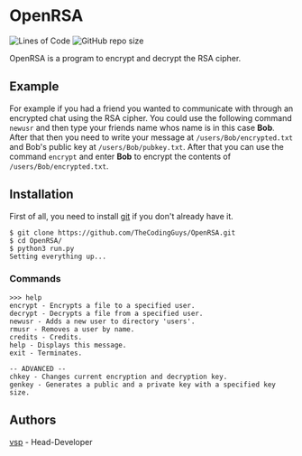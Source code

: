 # OpenRSA
![Lines of Code](https://tokei.rs/b1/github/TheCodingGuys/OpenRSA?category=code) 
![GitHub repo size](https://img.shields.io/github/repo-size/TheCodingGuys/OpenRSA.svg)

OpenRSA is a program to encrypt and decrypt the RSA cipher. 

## Example
For example if you had a friend you wanted to communicate with through an encrypted chat using the RSA cipher. You could use the following command `newusr` and then type your friends name whos name is in this case **Bob**. After that then you need to write your message at `/users/Bob/encrypted.txt` and Bob's public key at `/users/Bob/pubkey.txt`. After that you can use the command `encrypt` and enter **Bob** to encrypt the contents of `/users/Bob/encrypted.txt`. 

## Installation
First of all, you need to install [git](https://git-scm.com) if you don't already have it.
```
$ git clone https://github.com/TheCodingGuys/OpenRSA.git
$ cd OpenRSA/
$ python3 run.py
Setting everything up...
```

### Commands
```
>>> help
encrypt - Encrypts a file to a specified user.
decrypt - Decrypts a file from a specified user.
newusr - Adds a new user to directory 'users'.
rmusr - Removes a user by name.
credits - Credits.
help - Displays this message.
exit - Terminates.

-- ADVANCED --
chkey - Changes current encryption and decryption key.
genkey - Generates a public and a private key with a specified key size.
```

## Authors
[vsp](https://github.com/vsp0) - Head-Developer
